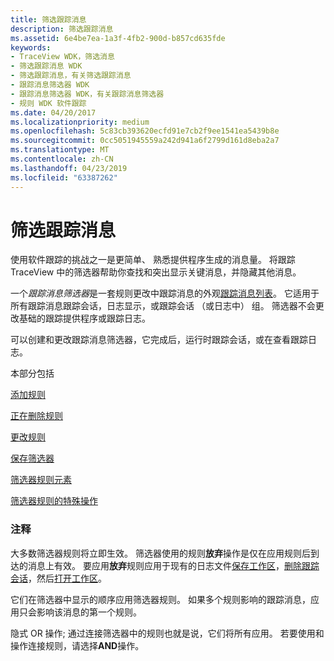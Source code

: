 ```yaml
---
title: 筛选跟踪消息
description: 筛选跟踪消息
ms.assetid: 6e4be7ea-1a3f-4fb2-900d-b857cd635fde
keywords:
- TraceView WDK，筛选消息
- 筛选跟踪消息 WDK
- 筛选跟踪消息，有关筛选跟踪消息
- 跟踪消息筛选器 WDK
- 跟踪消息筛选器 WDK，有关跟踪消息筛选器
- 规则 WDK 软件跟踪
ms.date: 04/20/2017
ms.localizationpriority: medium
ms.openlocfilehash: 5c83cb393620ecfd91e7cb2f9ee1541ea5439b8e
ms.sourcegitcommit: 0cc5051945559a242d941a6f2799d161d8eba2a7
ms.translationtype: MT
ms.contentlocale: zh-CN
ms.lasthandoff: 04/23/2019
ms.locfileid: "63387262"
---
```

# <a name="filtering-trace-messages"></a>筛选跟踪消息

使用软件跟踪的挑战之一是更简单、 熟悉提供程序生成的消息量。 将跟踪 TraceView 中的筛选器帮助你查找和突出显示关键消息，并隐藏其他消息。

一个*跟踪消息筛选器*是一套规则更改中跟踪消息的外观[跟踪消息列表](trace-message-lists.md)。 它适用于所有跟踪消息跟踪会话，日志显示，或跟踪会话 （或日志中） 组。 筛选器不会更改基础的跟踪提供程序或跟踪日志。

可以创建和更改跟踪消息筛选器，它完成后，运行时跟踪会话，或在查看跟踪日志。

本部分包括

[添加规则](adding-a-rule.md)

[正在删除规则](deleting-a-rule.md)

[更改规则](changing-a-rule.md)

[保存筛选器](saving-a-filter.md)

[筛选器规则元素](filter-rule-elements.md)

[筛选器规则的特殊操作](special-actions-for-filter-rules.md)

### <a name="span-idcommentsspanspan-idcommentsspancomments"></a><span id="comments"></span><span id="COMMENTS"></span>注释

大多数筛选器规则将立即生效。 筛选器使用的规则**放弃**操作是仅在应用规则后到达的消息上有效。 要应用**放弃**规则应用于现有的日志文件[保存工作区](saving-or-resaving-a-workspace.md)，[删除跟踪会话](removing-a-trace-session.md)，然后[打开工作区](opening-a-workspace.md)。

它们在筛选器中显示的顺序应用筛选器规则。 如果多个规则影响的跟踪消息，应用只会影响该消息的第一个规则。

隐式 OR 操作; 通过连接筛选器中的规则也就是说，它们将所有应用。 若要使用和操作连接规则，请选择**AND**操作。
